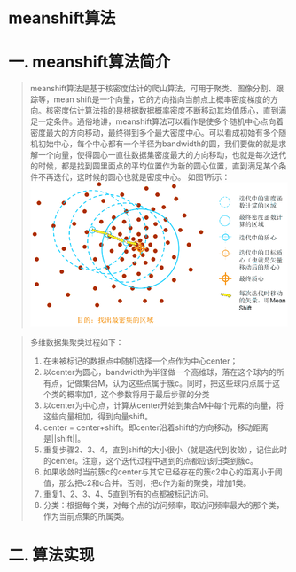 meanshift算法
=================

# 一. meanshift算法简介

> meanshift算法是基于核密度估计的爬山算法，可用于聚类、图像分割、跟踪等，mean shift是一个向量，它的方向指向当前点上概率密度梯度的方向。核密度估计算法指的是根据数据概率密度不断移动其均值质心，直到满足一定条件。通俗地讲，meanshift算法可以看作是使多个随机中心点向着密度最大的方向移动，最终得到多个最大密度中心。可以看成初始有多个随机初始中心，每个中心都有一个半径为bandwidth的圆，我们要做的就是求解一个向量，使得圆心一直往数据集密度最大的方向移动，也就是每次迭代的时候，都是找到圆里面点的平均位置作为新的圆心位置，直到满足某个条件不再迭代，这时候的圆心也就是密度中心。 如图1所示：
![image](https://github.com/ShaoQiBNU/meanshift/blob/master/images/1.png)










> 多维数据集聚类过程如下：
> 1. 在未被标记的数据点中随机选择一个点作为中心center；
> 2. 以center为圆心，bandwidth为半径做一个高维球，落在这个球内的所有点，记做集合M，认为这些点属于簇c。同时，把这些球内点属于这个类的概率加1，这个参数将用于最后步骤的分类
> 3. 以center为中心点，计算从center开始到集合M中每个元素的向量，将这些向量相加，得到向量shift。
> 4. center = center+shift。即center沿着shift的方向移动，移动距离是||shift||。
> 5. 重复步骤2、3、4，直到shift的大小很小（就是迭代到收敛），记住此时的center。注意，这个迭代过程中遇到的点都应该归类到簇c。
> 6. 如果收敛时当前簇c的center与其它已经存在的簇c2中心的距离小于阈值，那么把c2和c合并。否则，把c作为新的聚类，增加1类。
> 7. 重复1、2、3、4、5直到所有的点都被标记访问。
> 8. 分类：根据每个类，对每个点的访问频率，取访问频率最大的那个类，作为当前点集的所属类。 


# 二. 算法实现
